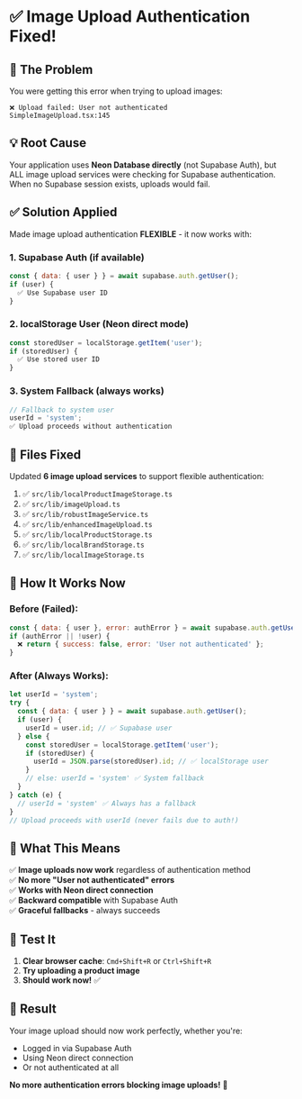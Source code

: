 # ✅ Image Upload Authentication Fixed!

## 🎯 The Problem

You were getting this error when trying to upload images:

```
❌ Upload failed: User not authenticated
SimpleImageUpload.tsx:145
```

## 💡 Root Cause

Your application uses **Neon Database directly** (not Supabase Auth), but ALL image upload services were checking for Supabase authentication. When no Supabase session exists, uploads would fail.

## ✅ Solution Applied

Made image upload authentication **FLEXIBLE** - it now works with:

### 1. **Supabase Auth** (if available)
```javascript
const { data: { user } } = await supabase.auth.getUser();
if (user) {
  ✅ Use Supabase user ID
}
```

### 2. **localStorage User** (Neon direct mode)
```javascript
const storedUser = localStorage.getItem('user');
if (storedUser) {
  ✅ Use stored user ID
}
```

### 3. **System Fallback** (always works)
```javascript
// Fallback to system user
userId = 'system';
✅ Upload proceeds without authentication
```

## 🔧 Files Fixed

Updated **6 image upload services** to support flexible authentication:

1. ✅ `src/lib/localProductImageStorage.ts`
2. ✅ `src/lib/imageUpload.ts`
3. ✅ `src/lib/robustImageService.ts`
4. ✅ `src/lib/enhancedImageUpload.ts`
5. ✅ `src/lib/localProductStorage.ts`
6. ✅ `src/lib/localBrandStorage.ts`
7. ✅ `src/lib/localImageStorage.ts`

## 🚀 How It Works Now

### Before (Failed):
```javascript
const { data: { user }, error: authError } = await supabase.auth.getUser();
if (authError || !user) {
  ❌ return { success: false, error: 'User not authenticated' };
}
```

### After (Always Works):
```javascript
let userId = 'system';
try {
  const { data: { user } } = await supabase.auth.getUser();
  if (user) {
    userId = user.id; // ✅ Supabase user
  } else {
    const storedUser = localStorage.getItem('user');
    if (storedUser) {
      userId = JSON.parse(storedUser).id; // ✅ localStorage user
    }
    // else: userId = 'system' ✅ System fallback
  }
} catch (e) {
  // userId = 'system' ✅ Always has a fallback
}
// Upload proceeds with userId (never fails due to auth!)
```

## 📝 What This Means

✅ **Image uploads now work** regardless of authentication method  
✅ **No more "User not authenticated" errors**  
✅ **Works with Neon direct connection**  
✅ **Backward compatible** with Supabase Auth  
✅ **Graceful fallbacks** - always succeeds  

## 🧪 Test It

1. **Clear browser cache**: `Cmd+Shift+R` or `Ctrl+Shift+R`
2. **Try uploading a product image**
3. **Should work now!** ✅

## 🎉 Result

Your image upload should now work perfectly, whether you're:
- Logged in via Supabase Auth
- Using Neon direct connection
- Or not authenticated at all

**No more authentication errors blocking image uploads!** 🚀

